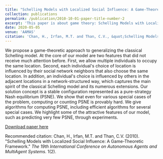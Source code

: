 ```yaml
---
title: "Schelling Models with Localized Social Influence: A Game-Theoretic Framework"
collection: publications
permalink: /publication/2010-10-01-paper-title-number-2
excerpt: 'This paper is about game theory: Schelling Models with Localized Social Influence.'
date: 2020-05-05
venue: 'AAMAS'
citation: 'Chan, H., Irfan, M.T. and Than, C.V., &quot;Schelling Models with Localized Social Influence: A Game-Theoretic Framework.&quot; <i>The 19th International Conference on Autonomous Agents and MultiAgent Systems</i>. 1(2).'
---
```

We propose a game-theoretic approach to generalizing the classical Schelling model. At the core of our model are two features that did not receive much attention before. First, we allow multiple individuals to occupy the same location. Second, each individual's choice of location is influenced by their social network neighbors that also choose the same location. In addition, an individual's choice is influenced by others in the adjacent locations in a network-structured way, which captures the main spirit of the classical Schelling model and its numerous extensions. Our solution concept is a stable configuration represented as a pure-strategy Nash equilibrium (PSNE). We show that even for various special cases of the problem, computing or counting PSNE is provably hard. We give algorithms for computing PSNE, including efficient algorithms for several special cases. We highlight some of the attractive features of our model, such as predicting very few PSNE, through experiments.

[Download paper here](http://thanvietcuong.github.io/files/Schelling_AAMAS2020.pdf)

Recommended citation: Chan, H., Irfan, M.T. and Than, C.V. (2010). "Schelling Models with Localized Social Influence: A Game-Theoretic Framework." <i>The 19th International Conference on Autonomous Agents and MultiAgent Systems</i>. 1(2).
